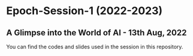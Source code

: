 # Epoch-Session-1 (2022-2023)
## A Glimpse into the World of AI - 13th Aug, 2022

You can find the codes and slides used in the session in this repository.
